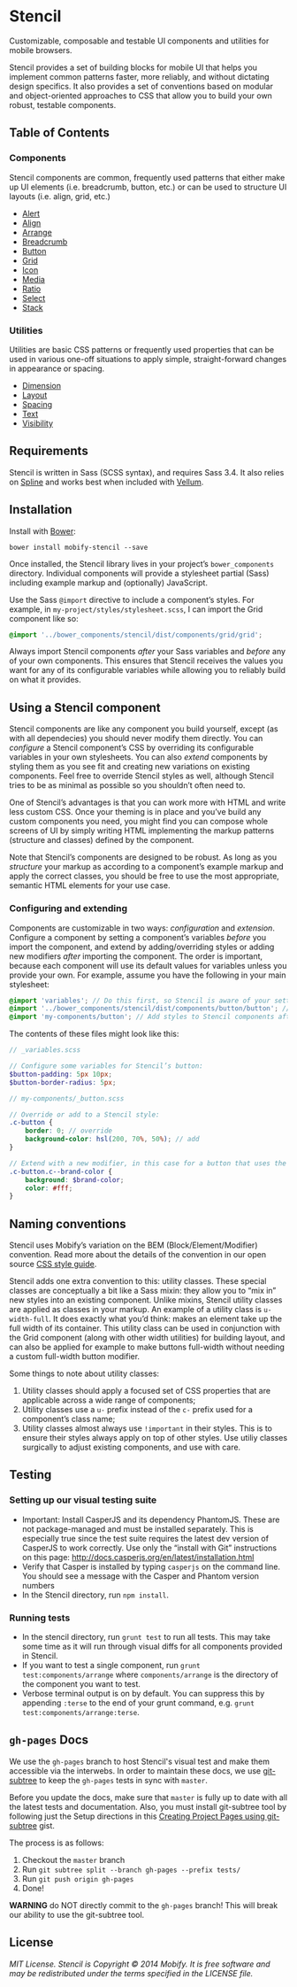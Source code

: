 # Stencil

Customizable, composable and testable UI components and utilities for mobile browsers.

Stencil provides a set of building blocks for mobile UI that helps you implement common patterns faster, more reliably, and without dictating design specifics. It also provides a set of conventions based on modular and object-oriented approaches to CSS that allow you to build your own robust, testable components.


## Table of Contents

### Components

Stencil components are common, frequently used patterns that either make up UI elements (i.e. breadcrumb, button, etc.) or can be used to structure UI layouts (i.e. align, grid, etc.)

* [Alert](https://github.com/mobify/stencil/tree/master/dist/components/alert)
* [Align](https://github.com/mobify/stencil/tree/master/dist/components/align)
* [Arrange](https://github.com/mobify/stencil/tree/master/dist/components/arrange)
* [Breadcrumb](https://github.com/mobify/stencil/tree/master/dist/components/breadcrumb)
* [Button](https://github.com/mobify/stencil/tree/master/dist/components/button)
* [Grid](https://github.com/mobify/stencil/tree/master/dist/components/grid)
* [Icon](https://github.com/mobify/stencil/tree/master/dist/components/icon)
* [Media](https://github.com/mobify/stencil/tree/master/dist/components/media)
* [Ratio](https://github.com/mobify/stencil/tree/master/dist/components/ratio)
* [Select](https://github.com/mobify/stencil/tree/master/dist/components/select)
* [Stack](https://github.com/mobify/stencil/tree/master/dist/components/stack)


### Utilities

Utilities are basic CSS patterns or frequently used properties that can be used in various one-off situations to apply simple, straight-forward changes in appearance or spacing.

* [Dimension](https://github.com/mobify/stencil/tree/master/dist/utils/dimension)
* [Layout](https://github.com/mobify/stencil/tree/master/dist/utils/layout)
* [Spacing](https://github.com/mobify/stencil/tree/master/dist/utils/spacing)
* [Text](https://github.com/mobify/stencil/tree/master/dist/utils/text)
* [Visibility](https://github.com/mobify/stencil/tree/master/dist/utils/visibility)


## Requirements

Stencil is written in Sass (SCSS syntax), and requires Sass 3.4. It also relies on [Spline](http://github.com/mobify/spline) and works best when included with [Vellum](http://github.com/mobify/vellum).


## Installation

Install with [Bower](http://bower.io):

```
bower install mobify-stencil --save
```

Once installed, the Stencil library lives in your project’s `bower_components` directory. Individual components will provide a stylesheet partial (Sass) including example markup and (optionally) JavaScript.

Use the Sass `@import` directive to include a component’s styles. For example, in `my-project/styles/stylesheet.scss`, I can import the Grid component like so:

```scss
@import '../bower_components/stencil/dist/components/grid/grid';
```

Always import Stencil components *after* your Sass variables and *before* any of your own components. This ensures that Stencil receives the values you want for any of its configurable variables while allowing you to reliably build on what it provides.


## Using a Stencil component

Stencil components are like any component you build yourself, except (as with all dependecies) you should never modify them directly. You can *configure* a Stencil component’s CSS by overriding its configurable variables in your own stylesheets. You can also *extend* components by styling them as you see fit and creating new variations on existing components. Feel free to override Stencil styles as well, although Stencil tries to be as minimal as possible so you shouldn’t often need to.

One of Stencil’s advantages is that you can work more with HTML and write less custom CSS. Once your theming is in place and you’ve build any custom components you need, you might find you can compose whole screens of UI by simply writing HTML implementing the markup patterns (structure and classes) defined by the component.

Note that Stencil’s components are designed to be robust. As long as you *structure* your markup as according to a component’s example markup and apply the correct classes, you should be free to use the most appropriate, semantic HTML elements for your use case.


### Configuring and extending

Components are customizable in two ways: *configuration* and *extension*. Configure a component by setting a component’s variables *before* you import the component, and extend by adding/overriding styles or adding new modifiers *after* importing the component. The order is important, because each component will use its default values for variables unless you provide your own. For example, assume you have the following in your main stylesheet:

```scss
@import 'variables'; // Do this first, so Stencil is aware of your settings.
@import '../bower_components/stencil/dist/components/button/button'; // Import Stencil components before yours.
@import 'my-components/button'; // Add styles to Stencil components after importing them.
```

The contents of these files might look like this:

```scss
// _variables.scss

// Configure some variables for Stencil’s button:
$button-padding: 5px 10px;
$button-border-radius: 5px;
```

```scss
// my-components/_button.scss

// Override or add to a Stencil style:
.c-button {
    border: 0; // override
    background-color: hsl(200, 70%, 50%); // add
}

// Extend with a new modifier, in this case for a button that uses the site’s brand color:
.c-button.c--brand-color {
    background: $brand-color;
    color: #fff;
}
```


## Naming conventions

Stencil uses Mobify’s variation on the BEM (Block/Element/Modifier) convention. Read more about the details of the convention in our open source [CSS style guide](https://github.com/mobify/mobify-code-style/blob/master/css/Readme.md#component-oriented-naming).

Stencil adds one extra convention to this: utility classes. These special classes are conceptually a bit like a Sass mixin: they allow you to “mix in” new styles into an existing component. Unlike mixins, Stencil utility classes are applied as classes in your markup. An example of a utility class is `u-width-full`. It does exactly what you’d think: makes an element take up the full width of its container. This utility class can be used in conjunction with the Grid component (along with other width utilities) for building layout, and can also be applied for example to make buttons full-width without needing a custom full-width button modifier.

Some things to note about utility classes:

1. Utility classes should apply a focused set of CSS properties that are applicable across a wide range of components;
2. Utility classes use a `u-` prefix instead of the `c-` prefix used for a component’s class name;
3. Utility classes almost always use `!important` in their styles. This is to ensure their styles always apply on top of other styles. Use utiliy classes surgically to adjust existing components, and use with care.


## Testing

### Setting up our visual testing suite

- Important: Install CasperJS and its dependency PhantomJS. These are not package-managed and must be installed separately. This is especially true since the test suite requires the latest dev version of CasperJS to work correctly. Use only the “install with Git” instructions on this page: http://docs.casperjs.org/en/latest/installation.html
- Verify that Casper is installed by typing `casperjs` on the command line. You should see a message with the Casper and Phantom version numbers
- In the Stencil directory, run `npm install`.


### Running tests

- In the stencil directory, run `grunt test` to run all tests. This may take some time as it will run through visual diffs for all components provided in Stencil.
- If you want to test a single component, run `grunt test:components/arrange` where `components/arrange` is the directory of the component you want to test.
- Verbose terminal output is on by default. You can suppress this by appending `:terse` to the end of your grunt command, e.g. `grunt test:components/arrange:terse`.


## `gh-pages` Docs

We use the `gh-pages` branch to host Stencil's visual test and make them accessible via the interwebs. In order to maintain these docs, we use [git-subtree](https://github.com/git/git/tree/master/contrib/subtree) to keep the `gh-pages` tests in sync with `master`.

Before you update the docs, make sure that `master` is fully up to date with all the latest tests and documentation. Also, you must install git-subtree tool by following just the Setup directions in this [Creating Project Pages using git-subtree](https://gist.github.com/waylan/4505033) gist.

The process is as follows:

1. Checkout the `master` branch
2. Run `git subtree split --branch gh-pages --prefix tests/`
3. Run `git push origin gh-pages`
3. Done!

**WARNING** do NOT directly commit to the `gh-pages` branch! This will break our ability to use the git-subtree tool.


## License

*MIT License. Stencil is Copyright © 2014 Mobify. It is free software and may be redistributed under the terms specified in the LICENSE file.*
